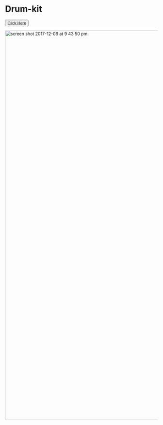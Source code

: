 # Drum-kit

<button><a href="https://mounika58.github.io/Drum-kit" target="_blank">Click Here</a></button>

<img width="1280" alt="screen shot 2017-12-06 at 9 43 50 pm" src="https://user-images.githubusercontent.com/30241726/33697863-bd5eafa6-dace-11e7-85dd-971f233152f1.png">

